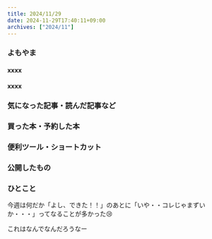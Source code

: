 ```yaml
---
title: 2024/11/29
date: 2024-11-29T17:40:11+09:00
archives: ["2024/11"]
---
```

### よもやま
#### xxxx

#### xxxx

### 気になった記事・読んだ記事など

### 買った本・予約した本

### 便利ツール・ショートカット

### 公開したもの

### ひとこと

今週は何だか「よし、できた！！」のあとに「いや・・コレじゃまずいか・・・」ってなることが多かった😢

これはなんでなんだろうなー
